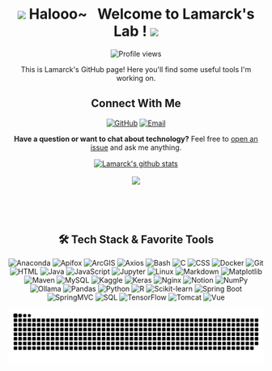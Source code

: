 <div align="center">

  # <img src="https://emojis.slackmojis.com/emojis/images/1531849430/4246/blob-sunglasses.gif?1531849430" width="60"/> Halooo~ &nbsp; Welcome to Lamarck's Lab !  <img src="https://emojis.slackmojis.com/emojis/images/1531849430/4246/blob-sunglasses.gif?1531849430" width="60"/>
  ![Profile views](https://komarev.com/ghpvc/?username=LamarckLab&color=brightgreen)

  This is Lamarck's GitHub page! Here you'll find some useful tools I'm working on.

  ## Connect With Me
  [![GitHub](https://img.shields.io/badge/GitHub-LamarckLab-black?style=flat-square&logo=github)](https://github.com/LamarckLab)
  [![Email](https://img.shields.io/badge/Email-lamarckLab@163.com-red?style=flat-square&logo=gmail)](mailto:lamarckLab@163.com)


  **Have a question or want to chat about technology?** Feel free to [open an issue](https://github.com/LamarckLab/LamarckLab/issues) and ask me anything.
  <br>

<!--The best color: gruvbox-->

<div align="center"> 

<a href="https://github.com/LamarckLab/github-readme-stats"><img height=120 align="center" src="https://github-readme-stats.vercel.app/api?username=LamarckLab&show_icons=true&include_all_commits=true&theme=buefy&hide_border=true" alt="Lamarck's github stats" /></a>

<a href="https://github.com/LamarckLab/github-readme-stats"><img height=220 align="center" src="https://github-readme-stats.vercel.app/api/top-langs/?username=LamarckLab&layout=compact&theme=buefy&hide_border=true" /></a>
</a>


<p align="center">
<br>
<img title="" src="https://github-readme-activity-graph.vercel.app/graph?username=LamarckLab&theme=merko"/>
<br>
<img title="" src="https://prv-readme-streak.dpip.lol/?user=LamarckLab&theme=midnight-purple&hide_border=true&stroke=f53b3b"/>  
</p>

</div>


  <h2>🛠️ Tech Stack & Favorite Tools</h2>
    <p>
      <img alt="Anaconda" src="https://img.shields.io/badge/Anaconda-42B029.svg?logo=anaconda&logoColor=white"/>
      <img alt="Apifox" src="https://img.shields.io/badge/Apifox-FF7133.svg?logo=apifox&logoColor=white"/>
      <img alt="ArcGIS" src="https://img.shields.io/badge/ArcGIS-0079C1.svg?logo=arcgis&logoColor=white"/>
      <img alt="Axios" src="https://img.shields.io/badge/Axios-5A29E4.svg?logo=axios&logoColor=white"/>
      <img alt="Bash" src="https://img.shields.io/badge/Bash-121011.svg?logo=gnu-bash&logoColor=white"/>
      <img alt="C" src="https://custom-icon-badges.demolab.com/badge/C-03599C.svg?logo=c-in-hexagon&logoColor=white"/>
      <img alt="CSS" src="https://img.shields.io/badge/CSS-1572B6.svg?logo=css3&logoColor=white"/>
      <img alt="Docker" src="https://img.shields.io/badge/Docker-2496ED.svg?logo=docker&logoColor=white"/>
      <img alt="Git" src="https://img.shields.io/badge/Git-F05033.svg?logo=git&logoColor=white"/>
      <img alt="HTML" src="https://img.shields.io/badge/HTML-E34F26.svg?logo=html5&logoColor=white"/>
      <img alt="Java" src="https://custom-icon-badges.demolab.com/badge/Java-007396.svg?logo=java&logoColor=white"/>
      <img alt="JavaScript" src="https://img.shields.io/badge/JavaScript-F7DF1E.svg?logo=javascript&logoColor=black"/>
      <img alt="Jupyter" src="https://img.shields.io/badge/Jupyter-F37626.svg?logo=Jupyter&logoColor=white"/>
      <img alt="Linux" src="https://img.shields.io/badge/Linux-FCC624.svg?logo=linux&logoColor=black"/>
      <img alt="Markdown" src="https://img.shields.io/badge/Markdown-000000.svg?logo=markdown&logoColor=white"/>
      <img alt="Matplotlib" src="https://img.shields.io/badge/Matplotlib-007ACC.svg?logo=plotly&logoColor=white"/>
      <img alt="Maven" src="https://img.shields.io/badge/Maven-C71A36.svg?logo=apache-maven&logoColor=white"/>
      <img alt="MySQL" src="https://img.shields.io/badge/MySQL-005C84.svg?logo=mysql&logoColor=white"/>
      <img alt="Kaggle" src="https://img.shields.io/badge/Kaggle-20BEFF.svg?logo=kaggle&logoColor=white"/>
      <img alt="Keras" src="https://img.shields.io/badge/Keras-D00000.svg?logo=keras&logoColor=white"/>
      <img alt="Nginx" src="https://img.shields.io/badge/Nginx-009639.svg?logo=nginx&logoColor=white"/>
      <img alt="Notion" src="https://img.shields.io/badge/Notion-000000.svg?logo=notion&logoColor=white"/>
      <img alt="NumPy" src="https://img.shields.io/badge/NumPy-013243.svg?logo=numpy&logoColor=white"/>
      <img alt="Ollama" src="https://img.shields.io/badge/Ollama-008080.svg?logo=ollama&logoColor=white"/>
      <img alt="Pandas" src="https://img.shields.io/badge/Pandas-150458.svg?logo=pandas&logoColor=white"/>
      <img alt="Python" src="https://img.shields.io/badge/Python-14354C.svg?logo=python&logoColor=white"/>
      <img alt="R" src="https://img.shields.io/badge/R-276DC3.svg?logo=R&logoColor=white"/>
      <img alt="Scikit-learn" src="https://img.shields.io/badge/Scikit--learn-F7931E.svg?logo=scikit-learn&logoColor=white"/>
      <img alt="Spring Boot" src="https://img.shields.io/badge/Spring%20Boot-6DB33F?logo=springboot&logoColor=white"/>
      <img alt="SpringMVC" src="https://img.shields.io/badge/SpringMVC-6DB33F.svg?logo=spring&logoColor=white"/>
      <img alt="SQL" src="https://custom-icon-badges.demolab.com/badge/SQL-025E8C.svg?logo=database&logoColor=white"/>
      <img alt="TensorFlow" src="https://img.shields.io/badge/TensorFlow-FF6F00.svg?logo=tensorflow&logoColor=white"/>
      <img alt="Tomcat" src="https://img.shields.io/badge/Tomcat-F8DC75.svg?logo=apache-tomcat&logoColor=black"/>
      <img alt="Vue" src="https://img.shields.io/badge/Vue-4FC08D?logo=vue.js&logoColor=white"/>
    </p>


![](https://raw.githubusercontent.com/platane/snk/output/github-contribution-grid-snake.svg)
</div>
